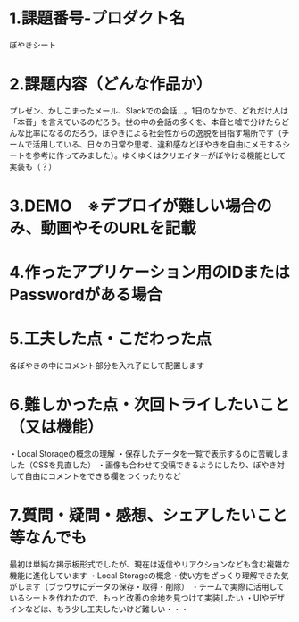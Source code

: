 <!-- readme.md -->

# 1.課題番号-プロダクト名
ぼやきシート

# 2.課題内容（どんな作品か）
プレゼン、かしこまったメール、Slackでの会話...。1日のなかで、どれだけ人は「本音」を言えているのだろう。世の中の会話の多くを、本音と嘘で分けたらどんな比率になるのだろう。ぼやきによる社会性からの逸脱を目指す場所です（チームで活用している、日々の日常や思考、違和感などぼやきを自由にメモするシートを参考に作ってみました）。ゆくゆくはクリエイターがぼやける機能として実装も（？）

# 3.DEMO　※デプロイが難しい場合のみ、動画やそのURLを記載
# 4.作ったアプリケーション用のIDまたはPasswordがある場合
# 5.工夫した点・こだわった点
  各ぼやきの中にコメント部分を入れ子にして配置します

# 6.難しかった点・次回トライしたいこと（又は機能）
・Local Storageの概念の理解
・保存したデータを一覧で表示するのに苦戦しました（CSSを見直した）
・画像も合わせて投稿できるようにしたり、ぼやき対して自由にコメントをできる欄をつくったりなど

# 7.質問・疑問・感想、シェアしたいこと等なんでも
最初は単純な掲示板形式でしたが、現在は返信やリアクションなども含む複雑な機能に進化しています
・Local Storageの概念・使い方をざっくり理解できた気がします（ブラウザにデータの保存・取得・削除）
・チームで実際に活用しているシートを作れたので、もっと改善の余地を見つけて実装したい
・UIやデザインなどは、もう少し工夫したいけど難しい・・・
